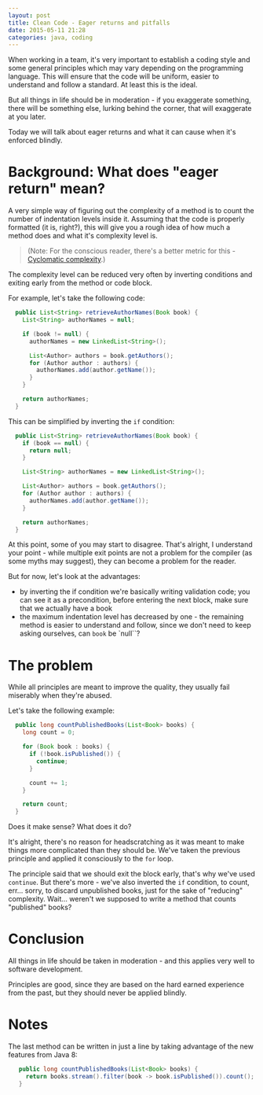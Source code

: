 ```yaml
---
layout: post
title: Clean Code - Eager returns and pitfalls
date: 2015-05-11 21:28
categories: java, coding
---
```


When working in a team, it's very important to establish a coding style and some
general principles which may vary depending on the programming language. This
will ensure that the code will be uniform, easier to understand and follow a
standard. At least this is the ideal.

But all things in life should be in moderation - if you exaggerate something,
there will be something else, lurking behind the corner, that will exaggerate at
you later. 

Today we will talk about eager returns and what it can cause when it's enforced
blindly.

# Background: What does "eager return" mean?

A very simple way of figuring out the complexity of a method is to count the
number of indentation levels inside it. Assuming that the code is properly
formatted (it is, right?), this will give you a rough idea of how much a method
does and what it's complexity level is. 

> (Note: For the conscious reader, there's a better metric for this - [Cyclomatic complexity](http://en.wikipedia.org/wiki/Cyclomatic_complexity).)

The complexity level can be reduced very often by inverting conditions and
exiting early from the method or code block.

For example, let's take the following code:

``` java
  public List<String> retrieveAuthorNames(Book book) {
    List<String> authorNames = null;

    if (book != null) {
      authorNames = new LinkedList<String>();

      List<Author> authors = book.getAuthors();
      for (Author author : authors) {
        authorNames.add(author.getName());
      }
    }

    return authorNames;
  }
```

This can be simplified by inverting the `if` condition:

``` java
  public List<String> retrieveAuthorNames(Book book) {
    if (book == null) {
      return null;
    }

    List<String> authorNames = new LinkedList<String>();

    List<Author> authors = book.getAuthors();
    for (Author author : authors) {
      authorNames.add(author.getName());
    }

    return authorNames;
  }

```

At this point, some of you may start to disagree. That's alright, I understand
your point - while multiple exit points are not a problem for the compiler (as
some myths may suggest), they can become a problem for the reader. 

But for now, let's look at the advantages:

 * by inverting the if condition we're basically writing validation code; you
   can see it as a precondition, before entering the next block, make sure that
   we actually have a book
 * the maximum indentation level has decreased by one - the remaining method is
   easier to understand and follow, since we don't need to keep asking ourselves,
   can `book` be `null``?


# The problem

While all principles are meant to improve the quality, they usually fail 
miserably when they're abused.

Let's take the following example:

``` java
  public long countPublishedBooks(List<Book> books) {
    long count = 0;

    for (Book book : books) {
      if (!book.isPublished()) {
        continue;
      }

      count += 1;
    }

    return count;
  }
```

Does it make sense? What does it do?

It's alright, there's no reason for headscratching as it was meant to make
things more complicated than they should be. We've taken the previous principle
and applied it consciously to the `for` loop. 

The principle said that we should exit the block early, that's why we've used
`continue`. But there's more - we've also inverted the `if` condition, to count,
err... sorry, to discard unpublished books, just for the sake of "reducing"
complexity. Wait... weren't we supposed to write a method that counts
"published" books?

# Conclusion
All things in life should be taken in moderation - and this applies very well to
software development.

Principles are good, since they are based on the hard earned experience from the 
past, but they should never be applied blindly.

# Notes
The last method can be written in just a line by taking advantage of the new
features from Java 8:

``` java
   public long countPublishedBooks(List<Book> books) {
     return books.stream().filter(book -> book.isPublished()).count();
   }
``` 
